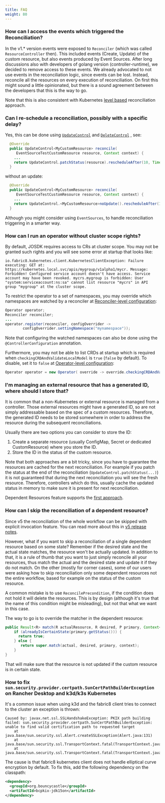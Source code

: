 ```yaml
---
title: FAQ
weight: 80
---
```


### How can I access the events which triggered the Reconciliation?

In the v1.* version events were exposed to `Reconciler` (which was called `ResourceController`
then). This included events (Create, Update) of the custom resource, but also events produced by
Event Sources. After long discussions also with developers of golang version (controller-runtime),
we decided to remove access to these events. We already advocated to not use events in the
reconciliation logic, since events can be lost. Instead, reconcile all the resources on every
execution of reconciliation. On first this might sound a little opinionated, but there is a
sound agreement between the developers that this is the way to go.

Note that this is also consistent with Kubernetes 
[level based](https://cloud.redhat.com/blog/kubernetes-operators-best-practices) reconciliation approach. 

### Can I re-schedule a reconciliation, possibly with a specific delay?

Yes, this can be done
using [`UpdateControl`](https://github.com/java-operator-sdk/java-operator-sdk/blob/main/operator-framework-core/src/main/java/io/javaoperatorsdk/operator/api/reconciler/UpdateControl.java)
and [`DeleteControl`](https://github.com/java-operator-sdk/java-operator-sdk/blob/main/operator-framework-core/src/main/java/io/javaoperatorsdk/operator/api/reconciler/DeleteControl.java)
, see:

```java 
  @Override
  public UpdateControl<MyCustomResource> reconcile(
     EventSourceTestCustomResource resource, Context context) {
    ...
    return UpdateControl.patchStatus(resource).rescheduleAfter(10, TimeUnit.SECONDS);
  }
```

without an update:

```java 
  @Override
  public UpdateControl<MyCustomResource> reconcile(
     EventSourceTestCustomResource resource, Context context) {
    ...
    return UpdateControl.<MyCustomResource>noUpdate().rescheduleAfter(10, TimeUnit.SECONDS);
  }
```

Although you might consider using `EventSources`, to handle reconciliation triggering in a smarter
way. 

### How can I run an operator without cluster scope rights?

By default, JOSDK requires access to CRs at cluster scope. You may not be granted such
rights and you will see some error at startup that looks like:

```plain
io.fabric8.kubernetes.client.KubernetesClientException: Failure executing: GET at: https://kubernetes.local.svc/apis/mygroup/v1alpha1/mycr. Message: Forbidden! Configured service account doesn't have access. Service account may have been revoked. mycrs.mygroup is forbidden: User "system:serviceaccount:ns:sa" cannot list resource "mycrs" in API group "mygroup" at the cluster scope.
```

To restrict the operator to a set of namespaces, you may override which namespaces are watched by a reconciler
at [Reconciler-level configuration](../configuration.md#reconciler-level-configuration):

```java
Operator operator;
Reconciler reconciler;
...
operator.register(reconciler, configOverrider ->
        configOverrider.settingNamespace("mynamespace"));
```
Note that configuring the watched namespaces can also be done using the `@ControllerConfiguration` annotation.

Furthermore, you may not be able to list CRDs at startup which is required when `checkingCRDAndValidateLocalModel`
is `true` (`false` by default). To disable, set it to `false` at [Operator-level configuration](../configuration#operator-level-configuration):

```java
Operator operator = new Operator( override -> override.checkingCRDAndValidateLocalModel(false));
```

### I'm managing an external resource that has a generated ID, where should I store that?

It is common that a non-Kubernetes or external resource is managed from a controller. Those external resources might
have a generated ID, so are not simply addressable based on the spec of a custom resources. Therefore, the 
generated ID needs to be stored somewhere in order to address the resource during the subsequent reconciliations.

Usually there are two options you can consider to store the ID:

1. Create a separate resource (usually ConfigMap, Secret or dedicated CustomResource) where you store the ID.
2. Store the ID in the status of the custom resource.

Note that both approaches are a bit tricky, since you have to guarantee the resources are cached for the next
reconciliation. For example if you patch the status at the end of the reconciliation (`UpdateControl.patchStatus(...)`)
it is not guaranteed that during the next reconciliation you will see the fresh resource. Therefore, controllers
which do this, usually cache the updated status in memory to make sure it is present for next reconciliation.

Dependent Resources feature supports the [first approach](../dependent-resources/_index.md#external-state-tracking-dependent-resources).
    
### How can I skip the reconciliation of a dependent resource?

Since v5 the reconciliation of the whole workflow can be skipped with explicit invocation feature. 
You can read more about this in [v5 release notes](https://javaoperatorsdk.io/blog/2025/01/06/version-5-released/#explicit-workflow-invocation).

However, what if you want to skip a reconciliation of a single dependent resource based on some state?
Remember if the desired state and the actual state matches, the resource won't be actually updated.
In addition to that, it is a rule of thumb that you want to just simply reconcile all your resources, thus
match the actual and the desired state and update it if they do not match.
On the other (mostly for corner cases), some of our users were asking how to skip reconciliation only some
dependent resources not the entire workflow, based for example on the status of the custom resource.

A common mistake is to use `ReconcilePrecondition`, if the condition does not hold it will delete the resources.
This is by design (although it's true that the name of this condition might be misleading), but not that
what we want in this case. 

The way to go is to override the matcher in the dependent resource:

```java
public Result<R> match(R actualResource, R desired, P primary, Context<P> context) {
    if (alreadyIsCertainState(primary.getStatus())) {
      return true;
    } else {
       return super.match(actual, desired, primary, context);
    }
}
```

That will make sure that the resource is not updated if the custom resource is in certain state.

### How to fix `sun.security.provider.certpath.SunCertPathBuilderException` on Rancher Desktop and k3d/k3s Kubernetes

It's a common issue when using k3d and the fabric8 client tries to connect to the cluster an exception is thrown:

```
Caused by: javax.net.ssl.SSLHandshakeException: PKIX path building failed: sun.security.provider.certpath.SunCertPathBuilderException: unable to find valid certification path to requested target
	at java.base/sun.security.ssl.Alert.createSSLException(Alert.java:131)
	at java.base/sun.security.ssl.TransportContext.fatal(TransportContext.java:352)
	at java.base/sun.security.ssl.TransportContext.fatal(TransportContext.java:295)
```

The cause is that fabric8 kubernetes client does not handle elliptical curve encryption by default. To fix this, add
the following dependency on the classpath:

```xml
<dependency>
  <groupId>org.bouncycastle</groupId>
  <artifactId>bcpkix-jdk15on</artifactId>
</dependency>
```